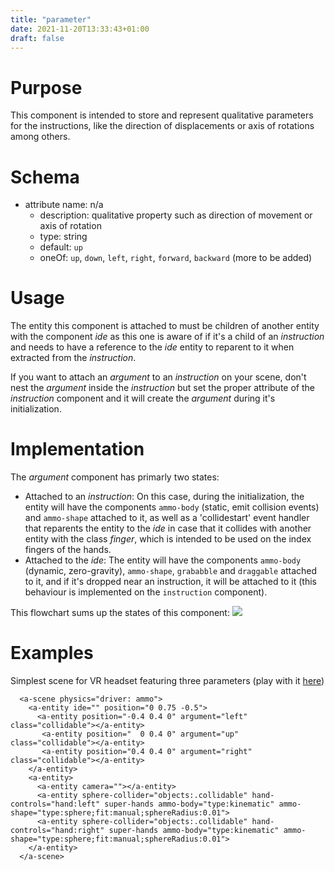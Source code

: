 ```yaml
---
title: "parameter"
date: 2021-11-20T13:33:43+01:00
draft: false
---
```


# Purpose
This component is intended to store and represent qualitative parameters for the instructions, like the direction of displacements or axis of rotations among others.

# Schema
  - attribute name: n/a
    - description: qualitative property such as direction of movement or axis of rotation
    - type: string
    - default: `up`
    - oneOf: `up`, `down`, `left`, `right`, `forward`, `backward` (more to be added)

# Usage
The entity this component is attached to must be children of another entity with the component _ide_ as this one is aware of if it's a child of an _instruction_ and needs to have a reference to the _ide_ entity to reparent to it when extracted from the _instruction_.

If you want to attach an _argument_ to an _instruction_ on your scene, don't nest the _argument_ inside the _instruction_ but set the proper attribute of the _instruction_ component and it will create the _argument_ during it's initialization.

# Implementation

The _argument_ component has primarly two states:
  - Attached to an _instruction_:
    On this case, during the initialization, the entity will have the components `ammo-body` (static, emit collision events) and `ammo-shape` attached to it, as well as a 'collidestart' event handler that reparents the entity to the _ide_ in case that it collides with another entity with the class _finger_, which is intended to be used on the index fingers of the hands.
  - Attached to the _ide_: 
    The entity will have the components `ammo-body` (dynamic, zero-gravity), `ammo-shape`, `grababble` and `draggable` attached to it, and if it's dropped near an instruction, it will be attached to it (this behaviour is implemented on the `instruction` component).

This flowchart sums up the states of this component:
![](/vr-programming/img/component_parameter_flowchart.png)

# Examples

Simplest scene for VR headset featuring three parameters (play with it [here](/vr-programming/scenes/examples/parameter.html))

```
  <a-scene physics="driver: ammo">
    <a-entity ide="" position="0 0.75 -0.5">
      <a-entity position="-0.4 0.4 0" argument="left" class="collidable"></a-entity>
       <a-entity position="  0 0.4 0" argument="up" class="collidable"></a-entity>
       <a-entity position="0.4 0.4 0" argument="right" class="collidable"></a-entity>
    </a-entity>
    <a-entity>
      <a-entity camera=""></a-entity>
      <a-entity sphere-collider="objects:.collidable" hand-controls="hand:left" super-hands ammo-body="type:kinematic" ammo-shape="type:sphere;fit:manual;sphereRadius:0.01">
      <a-entity sphere-collider="objects:.collidable" hand-controls="hand:right" super-hands ammo-body="type:kinematic" ammo-shape="type:sphere;fit:manual;sphereRadius:0.01">
    </a-entity>
  </a-scene>
```